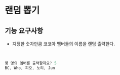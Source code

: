 # 랜덤 뽑기


## 기능 요구사항

- 지정한 숫자만큼 코코아 멤버들의 이름을 랜덤 출력한다.

<br/>

```java
몇 명의 멤버를 출력할까요? 5
BC, Who, 피오, 노리, Jun
```
